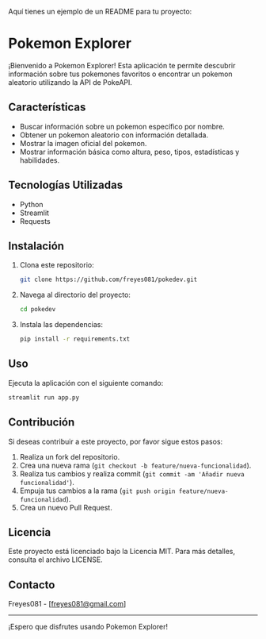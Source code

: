 Aquí tienes un ejemplo de un README para tu proyecto:

# Pokemon Explorer

¡Bienvenido a Pokemon Explorer! Esta aplicación te permite descubrir información sobre tus pokemones favoritos o encontrar un pokemon aleatorio utilizando la API de PokeAPI.

## Características

- Buscar información sobre un pokemon específico por nombre.
- Obtener un pokemon aleatorio con información detallada.
- Mostrar la imagen oficial del pokemon.
- Mostrar información básica como altura, peso, tipos, estadísticas y habilidades.

## Tecnologías Utilizadas

- Python
- Streamlit
- Requests

## Instalación

1. Clona este repositorio:
    ```bash
    git clone https://github.com/freyes081/pokedev.git
    ```
2. Navega al directorio del proyecto:
    ```bash
    cd pokedev
    ```
3. Instala las dependencias:
    ```bash
    pip install -r requirements.txt
    ```

## Uso

Ejecuta la aplicación con el siguiente comando:
```bash
streamlit run app.py
```

## Contribución

Si deseas contribuir a este proyecto, por favor sigue estos pasos:

1. Realiza un fork del repositorio.
2. Crea una nueva rama (`git checkout -b feature/nueva-funcionalidad`).
3. Realiza tus cambios y realiza commit (`git commit -am 'Añadir nueva funcionalidad'`).
4. Empuja tus cambios a la rama (`git push origin feature/nueva-funcionalidad`).
5. Crea un nuevo Pull Request.

## Licencia

Este proyecto está licenciado bajo la Licencia MIT. Para más detalles, consulta el archivo LICENSE.

## Contacto

Freyes081 - [freyes081@gmail.com]

---

¡Espero que disfrutes usando Pokemon Explorer!
